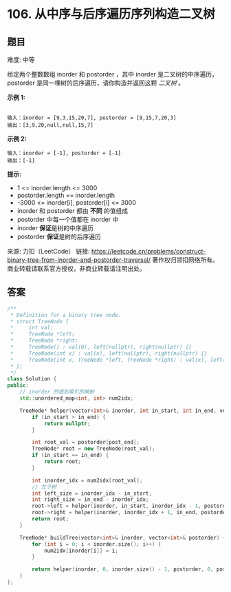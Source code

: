 # 106. 从中序与后序遍历序列构造二叉树
 ## 题目 
难度: 中等

给定两个整数数组 inorder 和 postorder ，其中 inorder 是二叉树的中序遍历， postorder 是同一棵树的后序遍历，请你构造并返回这颗 <em>二叉树</em> 。

 

**示例 1:**

<img src="https://assets.leetcode.com/uploads/2021/02/19/tree.jpg" alt="">

```
输入：inorder = [9,3,15,20,7], postorder = [9,15,7,20,3]
输出：[3,9,20,null,null,15,7]

```


**示例 2:**

```
输入：inorder = [-1], postorder = [-1]
输出：[-1]

```




**提示:**

- 1 <= inorder.length <= 3000
- postorder.length == inorder.length
- -3000 <= inorder[i], postorder[i] <= 3000
- inorder 和 postorder 都由 **不同** 的值组成
- postorder 中每一个值都在 inorder 中
- inorder **保证**是树的中序遍历
- postorder **保证**是树的后序遍历

来源: 力扣（LeetCode）
链接: https://leetcode.cn/problems/construct-binary-tree-from-inorder-and-postorder-traversal/
著作权归领扣网络所有。商业转载请联系官方授权，非商业转载请注明出处。

## 答案

```c++
/**
 * Definition for a binary tree node.
 * struct TreeNode {
 *     int val;
 *     TreeNode *left;
 *     TreeNode *right;
 *     TreeNode() : val(0), left(nullptr), right(nullptr) {}
 *     TreeNode(int x) : val(x), left(nullptr), right(nullptr) {}
 *     TreeNode(int x, TreeNode *left, TreeNode *right) : val(x), left(left), right(right) {}
 * };
 */
class Solution {
public:
    // inorder 的值到索引的映射
    std::unordered_map<int, int> num2idx;

    TreeNode* helper(vector<int>& inorder, int in_start, int in_end, vector<int>& postorder, int post_start, int post_end) {
        if (in_start > in_end) {
            return nullptr;
        }

        int root_val = postorder[post_end];
        TreeNode* root = new TreeNode(root_val);
        if (in_start == in_end) {
            return root;
        }

        int inorder_idx = num2idx[root_val];
        // 左子树
        int left_size = inorder_idx - in_start;
        int right_size = in_end - inorder_idx;
        root->left = helper(inorder, in_start, inorder_idx - 1, postorder, post_start, post_start + left_size - 1);
        root->right = helper(inorder, inorder_idx + 1, in_end, postorder, post_start + left_size, post_end - 1);
        return root;
    }

    TreeNode* buildTree(vector<int>& inorder, vector<int>& postorder) {
        for (int i = 0; i < inorder.size(); i++) {
            num2idx[inorder[i]] = i;
        }

        return helper(inorder, 0, inorder.size() - 1, postorder, 0, postorder.size() - 1);
    }
};
```

